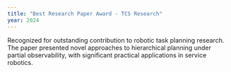 ```yaml
---
title: "Best Research Paper Award - TCS Research"
year: 2024
---
```


Recognized for outstanding contribution to robotic task planning research. The paper presented novel approaches to hierarchical planning under partial observability, with significant practical applications in service robotics.
